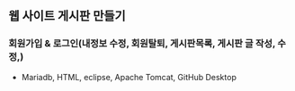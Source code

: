 ## 웹 사이트 게시판 만들기
### 회원가입 & 로그인(내정보 수정, 회원탈퇴, 게시판목록, 게시판 글 작성, 수정,)


- Mariadb, HTML, eclipse, Apache Tomcat, GitHub Desktop
